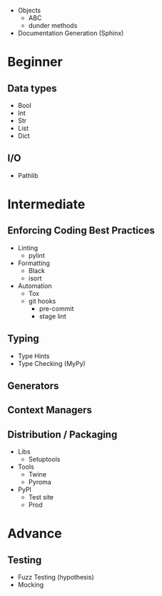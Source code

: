 * Objects
	* ABC
	* dunder methods
* Documentation Generation (Sphinx)
# Beginner

## Data types
* Bool
* Int
* Str
* List
* Dict

## I/O
* Pathlib

# Intermediate
## Enforcing Coding Best Practices
* Linting
	* pylint
* Formatting
	* Black
	* isort
* Automation
	* Tox
	* git hooks
		* pre-commit
		* stage lint
## Typing
* Type Hints
* Type Checking (MyPy)

## Generators

## Context Managers

## Distribution / Packaging
* Libs
	* Setuptools
* Tools
	* Twine
	* Pyroma
* PyPI
	* Test site
	* Prod

# Advance
## Testing
* Fuzz Testing (hypothesis)
* Mocking 
<!--stackedit_data:
eyJoaXN0b3J5IjpbMTMxNDEyMTc1OCwtMTgyMzYwODA5NV19
-->